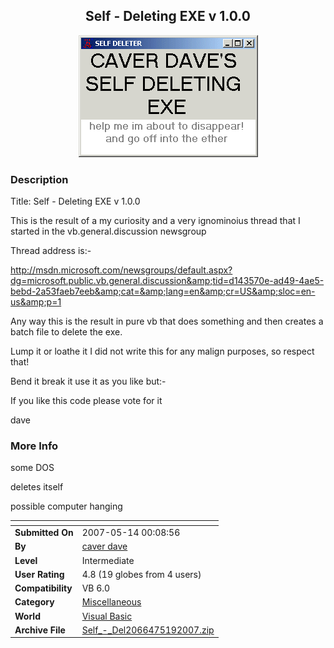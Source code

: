 ﻿<div align="center">

## Self \- Deleting EXE v 1\.0\.0

<img src="PIC2007519173837186.gif">
</div>

### Description

Title: Self - Deleting EXE v 1.0.0

This is the result of a my curiosity and a very ignominoius thread that I started in the vb.general.discussion newsgroup

Thread address is:-

http://msdn.microsoft.com/newsgroups/default.aspx?dg=microsoft.public.vb.general.discussion&amp;tid=d143570e-ad49-4ae5-bebd-2a53faeb7eeb&amp;cat=&amp;lang=en&amp;cr=US&amp;sloc=en-us&amp;p=1

Any way this is the result in pure vb that does something and then creates a batch file to delete the exe.

Lump it or loathe it I did not write this for any malign purposes, so respect that!

Bend it break it use it as you like but:-

If you like this code please vote for it

dave
 
### More Info
 
some DOS

deletes itself

possible computer hanging


<span>             |<span>
---                |---
**Submitted On**   |2007-05-14 00:08:56
**By**             |[caver dave](https://github.com/Planet-Source-Code/PSCIndex/blob/master/ByAuthor/caver-dave.md)
**Level**          |Intermediate
**User Rating**    |4.8 (19 globes from 4 users)
**Compatibility**  |VB 6\.0
**Category**       |[Miscellaneous](https://github.com/Planet-Source-Code/PSCIndex/blob/master/ByCategory/miscellaneous__1-1.md)
**World**          |[Visual Basic](https://github.com/Planet-Source-Code/PSCIndex/blob/master/ByWorld/visual-basic.md)
**Archive File**   |[Self\_\-\_Del2066475192007\.zip](https://github.com/Planet-Source-Code/caver-dave-self-deleting-exe-v-1-0-0__1-68631/archive/master.zip)








